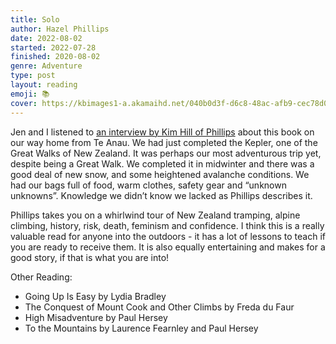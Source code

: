 ```yaml
---
title: Solo
author: Hazel Phillips
date: 2022-08-02
started: 2022-07-28
finished: 2020-08-02
genre: Adventure
type: post
layout: reading
emoji: 📚
cover: https://kbimages1-a.akamaihd.net/040b0d3f-d6c8-48ac-afb9-cec78d04b1a2/1200/569/90/False/solo-155.jpg
---
```


Jen and I listened to [an interview by Kim Hill of Phillips](https://www.rnz.co.nz/national/programmes/saturday/audio/2018845473/hazel-phillips-the-joys-of-tramping-solo) about this book on our way home from Te Anau. We had just completed the Kepler, one of the Great Walks of New Zealand. It was perhaps our most adventurous trip yet, despite being a Great Walk. We completed it in midwinter and there was a good deal of new snow, and some heightened avalanche conditions. We had our bags full of food, warm clothes, safety gear and “unknown unknowns”. Knowledge we didn’t know we lacked as Phillips describes it.

Phillips takes you on a whirlwind tour of New Zealand tramping, alpine climbing, history, risk, death, feminism and confidence. I think this is a really valuable read for anyone into the outdoors - it has a lot of lessons to teach if you are ready to receive them. It is also equally entertaining and makes for a good story, if that is what you are into!

Other Reading:

- Going Up Is Easy by Lydia Bradley
- The Conquest of Mount Cook and Other Climbs by Freda du Faur
- High Misadventure by Paul Hersey
- To the Mountains by Laurence Fearnley and Paul Hersey